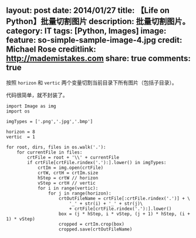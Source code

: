 layout: post
date: 2014/01/27
title: 【Life on Python】批量切割图片
description: 批量切割图片。
category: IT
tags: [Python, Images]
image:
  feature: so-simple-sample-image-4.jpg
  credit: Michael Rose
  creditlink: http://mademistakes.com
share: true
comments: true
---

按照 `horizon` 和 `vertic` 两个变量切割当前目录下所有图片（包括子目录）。

代码很简单，就不封装了。

    import Image as img
    import os

    imgTypes = ['.png','.jpg','.bmp']

    horizon = 8
    vertic  = 1

    for root, dirs, files in os.walk('.'):
        for currentFile in files:
            crtFile = root + '\\' + currentFile
            if crtFile[crtFile.rindex('.'):].lower() in imgTypes:
                crtIm = img.open(crtFile)
                crtW, crtH = crtIm.size
                hStep = crtW // horizon
                vStep = crtH // vertic
                for i in range(vertic):
                    for j in range(horizon):
                        crtOutFileName = crtFile[:crtFile.rindex('.')] + \
                            '_' + str(i) + '_' + str(j)\
                            + crtFile[crtFile.rindex('.'):].lower()
                        box = (j * hStep, i * vStep, (j + 1) * hStep, (i + 1) * vStep)
                        cropped = crtIm.crop(box)
                        cropped.save(crtOutFileName)
